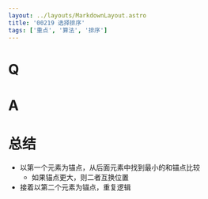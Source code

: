 ```yaml
---
layout: ../layouts/MarkdownLayout.astro
title: '00219 选择排序'
tags: ['重点', '算法', '排序']
---
```


# Q



# A



# 总结

- 以第一个元素为锚点，从后面元素中找到最小的和锚点比较
  - 如果锚点更大，则二者互换位置
- 接着以第二个元素为锚点，重复逻辑

<script>
  function func(arr) {
    for(let i = 0; i < arr.length - 1; i++) {
      let minIndex = i
      for(let j = i + 1; j < arr.length; j++) {
        if (arr[j] < arr[minIndex]) {
          minIndex = j
        }
      }
      if (minIndex !== i){
        [arr[i], arr[minIndex]] = [arr[minIndex], arr[i]]
      }
    }
    return arr
  }
  console.log(func([64, 34, 25, 12, 22, 11, 90]))
</script>